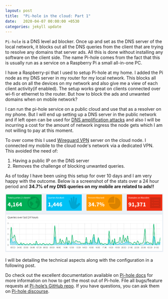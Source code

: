 ```yaml
---
layout: post
title:  "Pi-hole in the cloud: Part 1"
date:   2020-04-07 00:00:00 +0530
categories: jekyll update
---
```


`Pi-hole` is a DNS level ad blocker. Once up and set as the DNS server of the local network, it blocks out all the DNS queries from the client that are trying to resolve any domains that server ads. All this is done without installing any software on the client side.
The name Pi-hole comes from the fact that this is usually run as a service on a Raspberry Pi a small all-in-one PC.

I have a Raspberry-pi that I used to setup Pi-hole at my home. I added the Pi node as my DNS server in my router for my local network. This blocks all the ads on all the devices on my network and also give me a view of each client activity(if enabled). The setup works great on clients connected over wi-fi or ethernet to the router. But how to block the ads and unwanted domains when on mobile network?

I can run the pi-hole service on a public cloud and use that as a resolver on my phone. But I will end up setting up a DNS server in the public network and if left open can be used for [DNS amplification attacks][dns-amp] and also I will be incurring a cost for the amount of network ingress the node gets which I am not willing to pay at this moment.

To over come this I used [Wireguard VPN][wireguard] server on the cloud node. I connected my mobile to the cloud node's network via a dedicated VPN. This avoided the need of:
1. Having a public IP on the DNS server
2. Removes the challenge of blocking unwanted queries.

As of today I have been using this setup for over 10 days and I am very happy with the outcome. Below is a screenshot of the stats over a 24 hour period and **34.7% of my DNS queries on my mobile are related to ads!!**

![Stats over 24 hours](/assets/images/piholestats.jpeg)

I will be detailing the technical aspects along with the configuration in a following post.

<!-- The setup can be done with [OpenVPN server][pi-vpn] -->
Do check out the excellent documentation available on [Pi-hole docs][pi-hole] for more information on how to get the most out of Pi-hole. File all bugs/feature requests at [Pi-hole’s GitHub repo][pihole-gh]. If you have questions, you can ask them on [Pi-hole discourse][pi-hole-disc].

[pi-hole]: https://docs.pi-hole.net/
[pihole-gh]:   https://github.com/pi-hole/pi-hole/issues
[pi-hole-disc]: https://discourse.pi-hole.net/
[dns-amp]: https://www.cloudflare.com/learning/ddos/dns-amplification-ddos-attack/
<!-- [pi-vpn]: https://docs.pi-hole.net/guides/vpn/only-dns-via-vpn/ -->
[wireguard]: https://en.wikipedia.org/wiki/WireGuard
